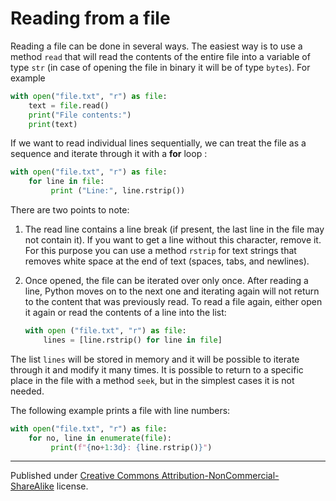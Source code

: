# Reading from a file

Reading a file can be done in several ways. The easiest way is to use a method `read` that will read the contents of the entire file into a variable of type `str` (in case of opening the file in binary it will be of type `bytes`). For example

```python
with open("file.txt", "r") as file:
    text = file.read()
    print("File contents:")
    print(text)
```
If we want to read individual lines sequentially, we can treat the file as a sequence and iterate through it with a **for** loop :

```python
with open("file.txt", "r") as file:
    for line in file:
         print ("Line:", line.rstrip())
```
There are two points to note:

1. The read line contains a line break (if present, the last line in the file may not contain it). If you want to get a line without this character, remove it. For this purpose you can use a method `rstrip` for text strings that removes white space at the end of text (spaces, tabs, and newlines).

2. Once opened, the file can be iterated over only once. After reading a line, Python moves on to the next one and iterating again will not return to the content that was previously read. To read a file again, either open it again or read the contents of a line into the list:

   ```python
   with open ("file.txt", "r") as file:
       lines = [line.rstrip() for line in file]

   ```



The list `lines` will be stored in memory and it will be possible to iterate through it and modify it many times. It is possible to return to a specific place in the file with a method `seek`, but in the simplest cases it is not needed.

The following example prints a file with line numbers:

```python
with open("file.txt", "r") as file:
    for no, line in enumerate(file):
         print(f"{no+1:3d}: {line.rstrip()}")
```


<hr />
<p id="copyright">Published under <a class="external" rel="nofollow" href="https://creativecommons.org/licenses/by-nc-sa/4.0/">Creative Commons Attribution-NonCommercial-ShareAlike</a> license.</p>